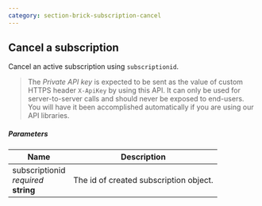 ```yaml
---
category: section-brick-subscription-cancel
---
```


## Cancel a subscription

Cancel an active subscription using ```subscriptionid```.

> The *Private API key* is expected to be sent as the value of custom HTTPS header ```X-ApiKey``` by using this API. It can only be used for server-to-server calls and should never be exposed to end-users. You will have it been accomplished automatically if you are using our API libraries.

##### Parameters

| Name | Description |
| --- | ---|
| subscriptionid<br> *required* <br> **string**  | The id of created subscription object. |
